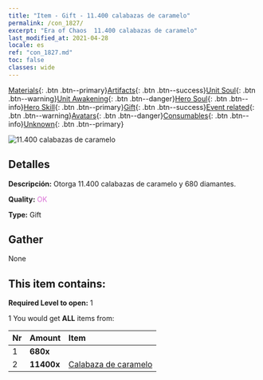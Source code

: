 ```yaml
---
title: "Item - Gift - 11.400 calabazas de caramelo"
permalink: /con_1827/
excerpt: "Era of Chaos  11.400 calabazas de caramelo"
last_modified_at: 2021-04-28
locale: es
ref: "con_1827.md"
toc: false
classes: wide
---
```

 [Materials](/ItemsES/){: .btn .btn--primary}[Artifacts](/ItemsES/Artifacts/){: .btn .btn--success}[Unit Soul](/ItemsES/UnitSoul/){: .btn .btn--warning}[Unit Awakening](/ItemsES/UnitAwakening/){: .btn .btn--danger}[Hero Soul](/ItemsES/HeroSoul/){: .btn .btn--info}[Hero Skill](/ItemsES/HeroSkill/){: .btn .btn--primary}[Gift](/ItemsES/Gift/){: .btn .btn--success}[Event related](/ItemsES/Events/){: .btn .btn--warning}[Avatars](/ItemsES/Avatars/){: .btn .btn--danger}[Consumables](/ItemsES/Consumables/){: .btn .btn--info}[Unknown](/ItemsES/Unknown/){: .btn .btn--primary}

 ![11.400 calabazas de caramelo](/images/t/i_907448.png)

## Detalles
 **Descripción:** Otorga 11.400 calabazas de caramelo y 680 diamantes.

 **Quality:** <span style="color: #DA70D6">OK</span>

 **Type:** Gift

## Gather

  None

## This item contains:

 **Required Level to open:** 1

 1 You would get **ALL** items  from:

  | Nr | Amount |     Item    |
  |:---|:-------|:------------|
  | 1 |  **680x** | <i class="fas fa-gem"/> |  | 
  | 2 |  **11400x** | [Calabaza de caramelo](/ItemsES/con_1086/) |  | 

